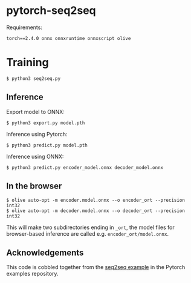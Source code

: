 # pytorch-seq2seq

Requirements:

```
torch==2.4.0 onnx onnxruntime onnxscript olive 
```

# Training

```
$ python3 seq2seq.py 
```

## Inference

Export model to ONNX:

```
$ python3 export.py model.pth
```

Inference using Pytorch:
```
$ python3 predict.py model.pth
```

Inference using ONNX:
```
$ python3 predict.py encoder_model.onnx decoder_model.onnx
```

## In the browser

```
$ olive auto-opt -m encoder.model.onnx --o encoder_ort --precision int32
$ olive auto-opt -m decoder.model.onnx --o decoder_ort --precision int32
```

This will make two subdirectories ending in `_ort`, the model files for 
browser-based inference are called e.g. `encoder_ort/model.onnx`.

## Acknowledgements

This code is cobbled together from the [seq2seq example](https://github.com/pytorch/tutorials/blob/main/intermediate_source/seq2seq_translation_tutorial.py) in the Pytorch examples
repository.

